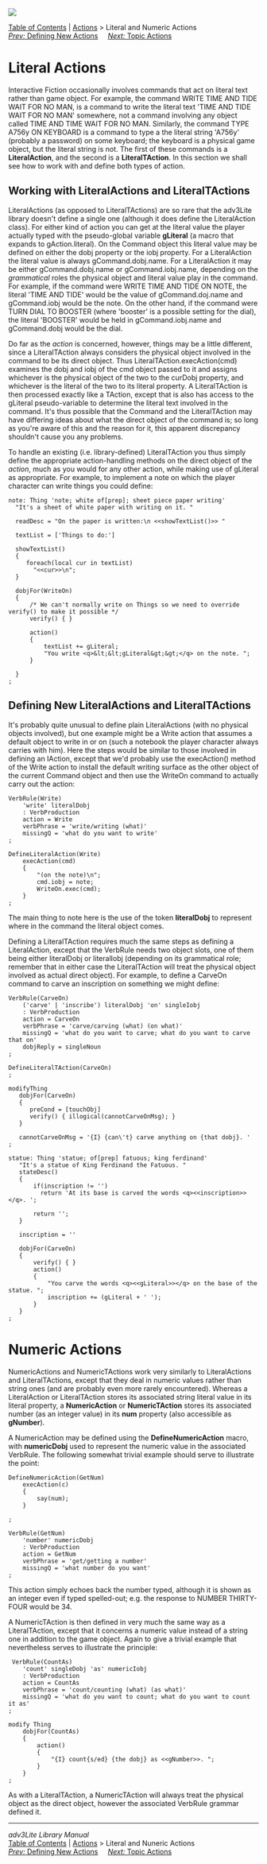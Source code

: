 <div class="topbar">

<img src="topbar.jpg" data-border="0" />

</div>

<div class="nav">

<a href="toc.htm" class="nav">Table of Contents</a> \|
<a href="action.htm" class="nav">Actions</a> \> Literal and Numeric
Actions  
<span class="navnp"><a href="define.htm" class="nav"><em>Prev:</em> Defining New Actions</a>
    <a href="topicact.htm" class="nav"><em>Next:</em> Topic Actions</a>
    </span>

</div>

<div class="main">

# Literal Actions

Interactive Fiction occasionally involves commands that act on literal
text rather than game object. For example, the command WRITE TIME AND
TIDE WAIT FOR NO MAN, is a command to write the literal text 'TIME AND
TIDE WAIT FOR NO MAN' somewhere, not a command involving any object
called TIME AND TIME WAIT FOR NO MAN. Similarly, the command TYPE A756y
ON KEYBOARD is a command to type a the literal string 'A756y' (probably
a password) on some keyboard; the keyboard is a physical game object,
but the literal string is not. The first of these commands is a
**LiteralAction**, and the second is a **LiteralTAction**. In this
section we shall see how to work with and define both types of action.

<span id="working"></span>

## Working with LiteralActions and LiteralTActions

LiteralActions (as opposed to LiteralTActions) are so rare that the
adv3Lite library doesn't define a single one (although it does define
the LiteralAction class). For either kind of action you can get at the
literal value the player actually typed with the pseudo-global variable
**gLiteral** (a macro that expands to gAction.literal). On the Command
object this literal value may be defined on either the dobj property or
the iobj property. For a LiteralAction the literal value is always
gCommand.dobj.name. For a LiteralAction it may be either
gCommand.dobj.name or gCommand.iobj.name, depending on the *grammatical*
roles the physical object and literal value play in the command. For
example, if the command were WRITE TIME AND TIDE ON NOTE, the literal
'TIME AND TIDE' would be the value of gCommand.doj.name and
gCommand.iobj would be the note. On the other hand, if the command were
TURN DIAL TO BOOSTER (where 'booster' is a possible setting for the
dial), the literal 'BOOSTER' would be held in gCommand.iobj.name and
gCommand.dobj would be the dial.

Do far as the *action* is concerned, however, things may be a little
different, since a LiteralTAction always considers the physical object
involved in the command to be its direct object. Thus
LiteralTAction.execAction(cmd) examines the dobj and iobj of the cmd
object passed to it and assigns whichever is the physical object of the
two to the curDobj property, and whichever is the literal of the two to
its literal property. A LiteralTAction is then processed exactly like a
TAction, except that is also has access to the gLiteral pseudo-variable
to determine the literal text involved in the command. It's thus
possible that the Command and the LiteralTAction may have differing
ideas about what the direct object of the command is; so long as you're
aware of this and the reason for it, this apparent discrepancy shouldn't
cause you any problems.

To handle an existing (i.e. library-defined) LiteralTAction you thus
simply define the appropriate action-handling methods on the direct
object of the *action*, much as you would for any other action, while
making use of gLiteral as appropriate. For example, to implement a note
on which the player character can write things you could define:

<div class="code">

    note: Thing 'note; white of[prep]; sheet piece paper writing' 
      "It's a sheet of white paper with writing on it. "
      
      readDesc = "On the paper is written:\n <<showTextList()>> "

      textList = ['Things to do:']
      
      showTextList()
      {
         foreach(local cur in textList)
           "<<cur>>\n";
      }

      dobjFor(WriteOn)
      {
          /* We can't normally write on Things so we need to override verify() to make it possible */
          verify() { } 
          
          action()
          {
              textList += gLiteral;
              "You write <q>&lt;&lt;gLiteral&gt;&gt;</q> on the note. ";
          }
          
      }  
    ;

</div>

  
<span id="defining"></span>

## Defining New LiteralActions and LiteralTActions

It's probably quite unusual to define plain LiteralActions (with no
physical objects involved), but one example might be a Write action that
assumes a default object to write in or on (such a notebook the player
character always carries with him). Here the steps would be similar to
those involved in defining an IAction, except that we'd probably use the
execAction() method of the Write action to install the default writing
surface as the other object of the current Command object and then use
the WriteOn command to actually carry out the action:

<div class="code">

    VerbRule(Write)
        'write' literalDobj
        : VerbProduction
        action = Write
        verbPhrase = 'write/writing (what)'
        missingQ = 'what do you want to write'
    ;

    DefineLiteralAction(Write)
        execAction(cmd)
        {
            "(on the note)\n";
            cmd.iobj = note;
            WriteOn.exec(cmd);
        }
    ;

</div>

The main thing to note here is the use of the token **literalDobj** to
represent where in the command the literal object comes.

Defining a LiteralTAction requires much the same steps as defining a
LiteralAction, except that the VerbRule needs two object slots, one of
them being either literalDobj or literalIobj (depending on its
grammatical role; remember that in either case the LiteralTAction will
treat the physical object involved as actual direct object). For
example, to define a CarveOn command to carve an inscription on
something we might define:

<div class="code">

    VerbRule(CarveOn)
        ('carve' | 'inscribe') literalDobj 'on' singleIobj
        : VerbProduction
        action = CarveOn
        verbPhrase = 'carve/carving (what) (on what)'
        missingQ = 'what do you want to carve; what do you want to carve that on'
        dobjReply = singleNoun
    ;  
      
    DefineLiteralTAction(CarveOn)
    ;

    modifyThing
       dobjFor(CarveOn)
       {
          preCond = [touchObj]
          verify() { illogical(cannotCarveOnMsg); }
       }
       
       cannotCarveOnMsg = '{I} {can\'t} carve anything on {that dobj}. '
    ;

    statue: Thing 'statue; of[prep] fatuous; king ferdinand'
       "It's a statue of King Ferdinand the Fatuous. "
       stateDesc()
       {
           if(inscription != '')
             return 'At its base is carved the words <q><<inscription>></q>. ';
             
           return '';  
       }

       inscription = ''
       
       dobjFor(CarveOn)
       {
           verify() { }
           action()
           {
               "You carve the words <q><<gLiteral>></q> on the base of the statue. ";
               inscription += (gLiteral + ' ');
           }
       }
    ;

</div>

  
<span id="numeric"></span>

# Numeric Actions

NumericActions and NumericTActions work very similarly to LiteralActions
and LiteralTActions, except that they deal in numeric values rather than
string ones (and are probably even more rarely encountered). Whereas a
LiteralAction or LiteralTAction stores its associated string literal
value in its <span class="code">literal</span> property, a
**NumericAction** or **NumericTAction** stores its associated number (as
an integer value) in its **num** property (also accessible as
**gNumber**).

A <span class="code">NumericAction</span> may be defined using the
**DefineNumericAction** macro, with **numericDobj** used to represent
the numeric value in the associated VerbRule. The following somewhat
trivial example should serve to illustrate the point:

<div class="code">

    DefineNumericAction(GetNum)
        execAction(c)
        {
            say(num);
        } 
        
    ;

    VerbRule(GetNum)
        'number' numericDobj
        : VerbProduction
        action = GetNum
        verbPhrase = 'get/getting a number'
        missingQ = 'what number do you want'
    ;
     

</div>

This action simply echoes back the number typed, although it is shown as
an integer even if typed spelled-out; e.g. the response to NUMBER
THIRTY-FOUR would be 34.

A NumericTAction is then defined in very much the same way as a
LiteralTAction, except that it concerns a numeric value instead of a
string one in addition to the game object. Again to give a trivial
example that nevertheless serves to illustrate the principle:

<div class="code">

     VerbRule(CountAs)
        'count' singleDobj 'as' numericIobj
        : VerbProduction
        action = CountAs
        verbPhrase = 'count/counting (what) (as what)'
        missingQ = 'what do you want to count; what do you want to count it as'
    ;

    modify Thing
        dobjFor(CountAs)
        {
            action()
            {
                "{I} count{s/ed} {the dobj} as <<gNumber>>. ";
            }
        }
    ;
     

</div>

As with a LiteralTAction, a NumericTAction will always treat the
physical object as the direct object, however the associated
<span class="code">VerbRule</span> grammar defined it.

</div>

------------------------------------------------------------------------

<div class="navb">

*adv3Lite Library Manual*  
<a href="toc.htm" class="nav">Table of Contents</a> \|
<a href="action.htm" class="nav">Actions</a> \> Literal and Nuneric
Actions  
<span class="navnp"><a href="define.htm" class="nav"><em>Prev:</em> Defining New Actions</a>
    <a href="topicact.htm" class="nav"><em>Next:</em> Topic Actions</a>
    </span>

</div>
